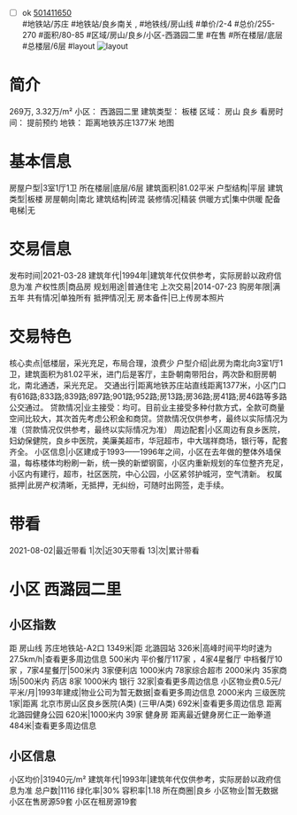 - [ ] ok [501411650](https://bj.5i5j.com/ershoufang/501411650.html)  
 #地铁站/苏庄 #地铁站/良乡南关 ,  #地铁线/房山线
#单价/2-4 #总价/255-270 #面积/80-85   #区域/房山/良乡/小区-西潞园二里 #在售 #所在楼层/底层 #总楼层/6层 #layout 
![layout](http://image2a.5i5j.com/scm/HOUSE_CUSTOMER/5f2c2fdf60e742a8ab8136d9ab7ad4b7.jpg_P5.jpg) 
# 简介 
 269万,  3.32万/m² 
小区： 西潞园二里
建筑类型： 板楼
区域： 房山 良乡
看房时间： 提前预约
地铁： 距离地铁苏庄1377米 地图
# 基本信息 
 房屋户型|3室1厅1卫
所在楼层|底层/6层
建筑面积|81.02平米
户型结构|平层
建筑类型|板楼
房屋朝向|南北
建筑结构|砖混
装修情况|精装
供暖方式|集中供暖
配备电梯|无
# 交易信息 
 发布时间|2021-03-28
建筑年代|1994年|建筑年代仅供参考，实际房龄以政府信息为准
产权性质|商品房
规划用途|普通住宅
上次交易|2014-07-23
购房年限|满五年
共有情况|单独所有
抵押情况|无
房本备件|已上传房本照片
# 交易特色 
 核心卖点|低楼层，采光充足，布局合理，浪费少
户型介绍|此房为南北向3室1厅1卫，建筑面积为81.02平米，进门后是客厅，主卧朝南带阳台，两次卧和厨房朝北，南北通透，采光充足。
交通出行|距离地铁苏庄站直线距离1377米，小区门口有616路;833路;839路;897路;901路;952路;房13路;房36路;房41路;房46路等多路公交通过。
贷款情况|业主接受：均可。目前业主接受多种付款方式，全款可商量空间比较大，其次首先考虑公积金和商贷。贷款情况仅供参考，最终以实际情况为准（贷款情况仅供参考，最终以实际情况为准）
周边配套|小区周边有良乡医院，妇幼保健院，良乡中医院，美廉美超市，华冠超市，中大瑞祥商场，银行等，配套齐全。
小区信息|小区建成于1993——1996年之间，小区在去年做的整体外墙保温，每栋楼体均粉刷一新，统一换的新塑钢窗，小区内重新规划的车位整齐充足，小区内有建行，超市，社区医院，中心公园，小区紧邻护城河，空气清新。
权属抵押|此房产权清晰，无抵押，无纠纷，可随时出网签，走手续。
# 带看 
 2021-08-02|最近带看	 1|次|近30天带看	 13|次|累计带看
# 小区 西潞园二里
## 小区指数 
 距 房山线 苏庄地铁站-A2口 1349米|距 北潞园站 326米|高峰时间平均时速为27.5km/h|查看更多周边信息
500米内 平价餐厅117家 ，4家4星餐厅
中档餐厅10家 ，7家4星餐厅|500米内 3家便利店
1000米内 78家综合超市
2000米内 35家商场|500米内 药店 8家
1000米内 银行 32家|查看更多周边信息
小区物业费0.5元/平米/月|1993年建成|物业公司为暂无数据|查看更多周边信息
2000米内 三级医院 1家|距离 北京市房山区良乡医院(A类) (三甲/A类) 692米|查看更多周边信息
距离 北潞园健身公园 620米|1000米内 39家 健身房
距离最近健身房仁正一跆拳道 484米|查看更多周边信息
## 小区信息 
 小区均价|31940元/m²
建筑年代|1993年|建筑年代仅供参考，实际房龄以政府信息为准
总户数|1116
绿化率|30%
容积率|1.18
所在商圈|良乡
小区物业|暂无数据
小区在售房源59套
小区在租房源19套
